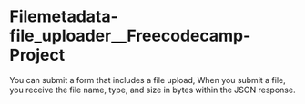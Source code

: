 # Filemetadata-file_uploader__Freecodecamp-Project
You can submit a form that includes a file upload, When you submit a file, you receive the file name, type, and size in bytes within the JSON response.
